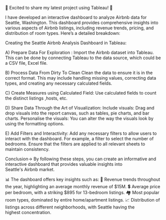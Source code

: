 🚀 Excited to share my latest project using Tableau! 🚀

I have developed an interactive dashboard to analyze Airbnb data for Seattle, Washington. This dashboard provides comprehensive insights into various aspects of Airbnb listings, including revenue trends, pricing, and distribution of room types. 
Here’s a detailed breakdown:

Creating the Seattle Airbnb Analysis Dashboard in Tableau:

A) Prepare Data  For Exploration :
Import the Airbnb dataset into Tableau. This can be done by connecting Tableau to the data source, which could be a CSV file, Excel file.

B) Process Data From Dirty To Clean
Clean the data to ensure it is in the correct format. This may include handling missing values, correcting data types, and creating any necessary calculated fields.

C) Create Measures using Calculated Field:
Use calculated fields to count the distinct listings ,hosts, etc.

D) Share Data Through the Art of Visualization:
Include visuals: Drag and drop visuals into the report canvas, such as tables, pie charts, and bar charts.                                                    Personalise the visuals: You can alter the way the visuals look by using the formatting options.

E) Add Filters and Interactivity:
Add any necessary filters to allow users to interact with the dashboard. For example, a filter to select the number of bedrooms.
Ensure that the filters are applied to all relevant sheets to maintain consistency.

Conclusion-> By following these steps, you can create an informative and interactive dashboard that provides valuable insights into Seattle's Airbnb market.

📊 The dashboard offers key insights such as:
🏡 Revenue trends throughout the year, highlighting an average monthly revenue of $15M.
💲 Average price per bedroom, with a striking $895 for 13-bedroom listings.
🏘 Most popular room types, dominated by entire home/apartment listings.
📈 Distribution of listings across different neighborhoods, with Seattle having the highest concentration.
